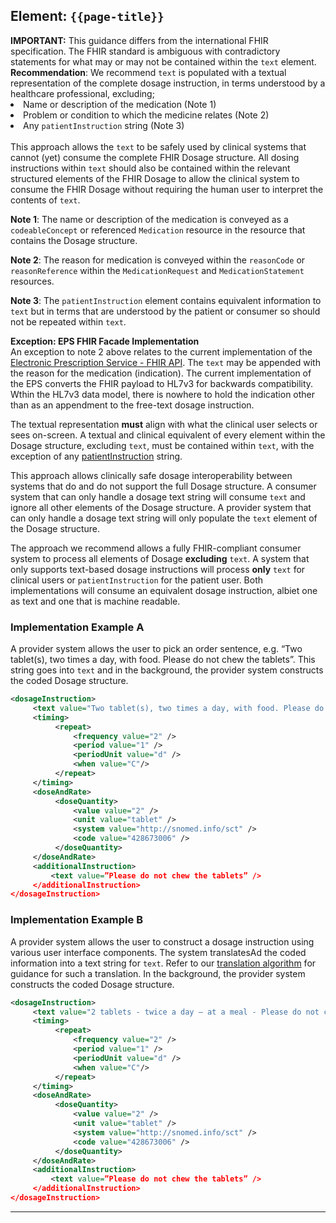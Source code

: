 ## Element: `{{page-title}}`

<div class="nhsd-a-box nhsd-a-box--bg-light-yellow nhsd-!t-margin-bottom-6 nhsd-t-body">
<strong>IMPORTANT:</strong> This guidance differs from the international FHIR specification. The FHIR standard is ambiguous with contradictory statements for what may or may not be contained within the <code>text</code> element. 
</div>

<div class="nhsd-a-box nhsd-a-box--bg-light-blue nhsd-!t-margin-bottom-6 nhsd-t-body">
    <strong>Recommendation</strong>: We recommend <code>text</code> is populated with a textual representation of the complete dosage instruction, in terms understood by a healthcare professional, excluding;<br/>
    <li>Name or description of the medication (Note 1)</li>
    <li>Problem or condition to which the medicine relates (Note 2)</li>
    <li>Any <code>patientInstruction</code> string (Note 3)</li>
    <br/>
This approach allows the <code>text</code> to be safely used by clinical systems that cannot (yet) consume the complete FHIR Dosage structure. All dosing instructions within <code>text</code> should also be contained within the relevant structured elements of the FHIR Dosage to allow the clinical system to consume the FHIR Dosage without requiring the human user to interpret the contents of <code>text</code>.
</div>

**Note 1**: The name or description of the medication is conveyed as a `codeableConcept` or referenced `Medication` resource in the resource that contains the Dosage structure.

**Note 2**: The reason for medication is conveyed within the `reasonCode` or `reasonReference` within the `MedicationRequest` and `MedicationStatement` resources.

**Note 3**: The `patientInstruction` element contains equivalent information to `text` but in terms that are understood by the patient or consumer so should not be repeated within `text`.

<div class="nhsd-a-box nhsd-a-box--bg-light-yellow nhsd-!t-margin-bottom-6 nhsd-t-body">
    <strong>Exception: EPS FHIR Facade Implementation</strong><br/>
An exception to note 2 above relates to the current implementation of the <a href="https://digital.nhs.uk/developer/api-catalogue/electronic-prescription-service-fhir"/>Electronic Prescription Service - FHIR API</a>. The <code>text</code> may be appended with the reason for the medication (indication). The current implementation of the EPS converts the FHIR payload to HL7v3 for backwards compatibility. Wthin the HL7v3 data model, there is nowhere to hold the indication other than as an appendment to the free-text dosage instruction.
</div>

The textual representation **must** align with what the clinical user selects or sees on-screen. A textual and clinical equivalent of every element within the Dosage structure, excluding `text`, must be contained within `text`, with the exception of any [patientInstruction](ElementDosage?#patientInstruction) string.

This approach allows clinically safe dosage interoperability between systems that do and do not support the full Dosage structure. A consumer system that can only handle a dosage text string will consume `text` and ignore all other elements of the Dosage structure. A provider system that can only handle a dosage text string will only populate the `text` element of the Dosage structure.

The approach we recommend allows a fully FHIR-compliant consumer system to process all elements of Dosage **excluding** `text`. A system that only supports text-based dosage instructions will process **only** `text` for clinical users or `patientInstruction` for the patient user. Both implementations will consume an equivalent dosage instruction, albiet one as text and one that is machine readable.

### Implementation Example A

A provider system allows the user to pick an order sentence, e.g. “Two tablet(s), two times a day, with food. Please do not chew the tablets”. This string goes into `text` and in the background, the provider system constructs the coded Dosage structure.

```xml
<dosageInstruction>
     <text value="Two tablet(s), two times a day, with food. Please do not chew the tablets" />
     <timing>
          <repeat>
              <frequency value="2" />
              <period value="1" />
              <periodUnit value="d" />
              <when value="C"/>
          </repeat>
     </timing>
     <doseAndRate>
          <doseQuantity>
              <value value="2" />
              <unit value="tablet" />
              <system value="http://snomed.info/sct" />
              <code value="428673006" />
          </doseQuantity>
     </doseAndRate>
     <additionalInstruction>
         <text value=”Please do not chew the tablets” />
     </additionalInstruction>
</dosageInstruction>
```

### Implementation Example B

A provider system allows the user to construct a dosage instruction using various user interface components. The system translatesAd  the coded information into a text string for `text`. Refer to our [translation algorithm](DosetoTextTranslation) for guidance for such a translation. In the background, the provider system constructs the coded Dosage structure.

```xml
<dosageInstruction>
     <text value="2 tablets - twice a day – at a meal - Please do not chew the tablets" />
     <timing>
          <repeat>
              <frequency value="2" />
              <period value="1" />
              <periodUnit value="d" />
              <when value="C"/>
          </repeat>
     </timing>
     <doseAndRate>
          <doseQuantity>
              <value value="2" />
              <unit value="tablet" />
              <system value="http://snomed.info/sct" />
              <code value="428673006" />
          </doseQuantity>
     </doseAndRate>
     <additionalInstruction>
         <text value=”Please do not chew the tablets” />
     </additionalInstruction>
</dosageInstruction>
```
<!--
### Implementation Example C - If the international FHIR specification is followed - to highlight the clinical risk

<div class="nhsd-a-box nhsd-a-box--bg-light-yellow nhsd-!t-margin-bottom-6 nhsd-t-body">
    <strong>Note:</strong> This example highlights what we want to avoid within a UK implementation.
</div>

In this example, the `Dosage.text` just contains the non-coded instruction of “Please do not chew the tablets”, as suggested within the FHIR specification. If this dosage instruction was consumed by a system that does not support the coded elements then all that system would process is the fragment of "Please do not chew the tablets".

```xml
<dosageInstruction>
     <text value="Please do not chew the tablets" />
     <timing>
          <repeat>
              <frequency value="2" />
              <period value="1" />
              <periodUnit value="d" />
              <when value="C"/>
          </repeat>
     </timing>
     <doseAndRate>
          <doseQuantity>
              <value value="2" />
              <unit value="tablet" />
              <system value="http://snomed.info/sct" />
              <code value="428673006" />
          </doseQuantity>
     </doseAndRate>
</dosageInstruction>
```

### Implementation Example D - If the international FHIR specification is followed - to highlight the clinical risk

<div class="nhsd-a-box nhsd-a-box--bg-light-yellow nhsd-!t-margin-bottom-6 nhsd-t-body">
    <strong>Note:</strong> This example highlights what we want to avoid within a UK implementation.
</div>

In this example, provider system has followed this guidance to include the dosage as selected by the prescriber within `Dosage.text` but has ADDITIONALLY followed the FHIR specification and has appended the uncoded part of the instruction to the text. This has resulted in duplication of the instruction "Please do not chew the tablets", which could be confusing.

```xml
<dosageInstruction>
     <text value="Two tablet(s), two times a day, with food. Please do not chew the tablets. Please do not chew the tablets." />
     <timing>
          <repeat>
              <frequency value="2" />
              <period value="1" />
              <periodUnit value="d" />
              <when value="C"/>
          </repeat>
     </timing>
     <doseAndRate>
          <doseQuantity>
              <value value="2" />
              <unit value="tablet" />
              <system value="http://snomed.info/sct" />
              <code value="428673006" />
          </doseQuantity>
     </doseAndRate>
</dosageInstruction>
```
-->
---